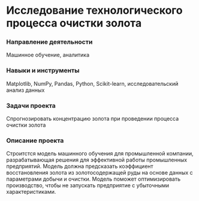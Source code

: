 # Исследование технологического процесса очистки золота

### Направление деятельности

Машинное обучение, аналитика

### Навыки и инструменты

Matplotlib, NumPy, Pandas, Python, Scikit-learn, исследовательский анализ данных

### Задачи проекта

Спрогнозировать концентрацию золота при проведении процесса очистки золота

### Описание проекта

Строитстся модель машинного обучения для промышленной компании, разрабатывающая решения для эффективной работы промышленных предприятий. Модель должна предсказать коэффициент восстановления золота из золотосодержащей руды на основе данных с параметрами добычи и очистки. Модель поможет оптимизировать производство, чтобы не запускать предприятие с убыточными характеристиками.
